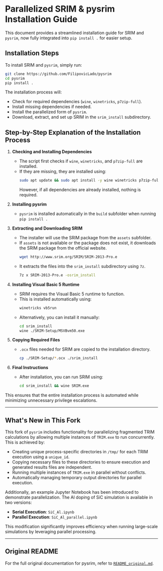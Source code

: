 # Parallelized SRIM & pysrim Installation Guide

This document provides a streamlined installation guide for SRIM and `pysrim`, now fully integrated into `pip install .` for easier setup.

## Installation Steps

To install SRIM and `pysrim`, simply run:

```bash
git clone https://github.com/FilipovicLado/pysrim
cd pysrim
pip install .
```

The installation process will:
- Check for required dependencies (`wine`, `winetricks`, `p7zip-full`).
- Install missing dependencies if needed.
- Install the parallelized form of `pysrim`.
- Download, extract, and set up SRIM in the `srim_install` subdirectory.

## Step-by-Step Explanation of the Installation Process

1. **Checking and Installing Dependencies**  
   - The script first checks if `wine`, `winetricks`, and `p7zip-full` are installed.  
   - If they are missing, they are installed using:
     ```bash
     sudo apt update && sudo apt install -y wine winetricks p7zip-full
     ```  
     However, if all dependencies are already installed, nothing is required.

2. **Installing pysrim**  
   - `pysrim` is installed automatically in the `build` subfolder when running `pip install .`  

3. **Extracting and Downloading SRIM**  
   - The installer will use the SRIM package from the `assets` subfolder.
   - If `assets` is not available or the package does not exist, it downloads the SRIM package from the official website.  
     ```bash
     wget http://www.srim.org/SRIM/SRIM-2013-Pro.e
     ```  
   - It extracts the files into the `srim_install` subdirectory using `7z`.  
     ```bash
     7z x SRIM-2013-Pro.e -osrim_install
     ```  

4. **Installing Visual Basic 5 Runtime**  
   - SRIM requires the Visual Basic 5 runtime to function.  
   - This is installed automatically using:
     ```bash
     winetricks vb5run
     ```  
   - Alternatively, you can install it manually:
     ```bash
     cd srim_install
     wine ./SRIM-Setup/MSVBvm50.exe
     ```  

5. **Copying Required Files**  
   - `.ocx` files needed for SRIM are copied to the installation directory.  
     ```bash
     cp ./SRIM-Setup/*.ocx ./srim_install
     ```  

6. **Final Instructions**  
   - After installation, you can run SRIM using:
     ```bash
     cd srim_install && wine SRIM.exe
     ```  

This ensures that the entire installation process is automated while minimizing unnecessary privilege escalations.

---

## What's New in This Fork

This fork of `pysrim` includes functionality for parallelizing fragmented TRIM calculations by allowing multiple instances of `TRIM.exe` to run concurrently. This is achieved by:
- Creating unique process-specific directories in `/tmp/` for each TRIM execution using a `unique_id`.
- Copying necessary files to these directories to ensure execution and generated results files are independent.
- Running multiple instances of `TRIM.exe` in parallel without conflicts.
- Automatically managing temporary output directories for parallel execution.

Additionally, an example Jupyter Notebook has been introduced to demonstrate parallelization. The Al doping of SiC simulation is available in two versions:
- **Serial Execution**: `SiC_Al.ipynb`
- **Parallel Execution**: `SiC_Al_parallel.ipynb`

This modification significantly improves efficiency when running large-scale simulations by leveraging parallel processing.

---

## Original README
For the full original documentation for pysrim, refer to [`README_original.md`](README_original.md).

